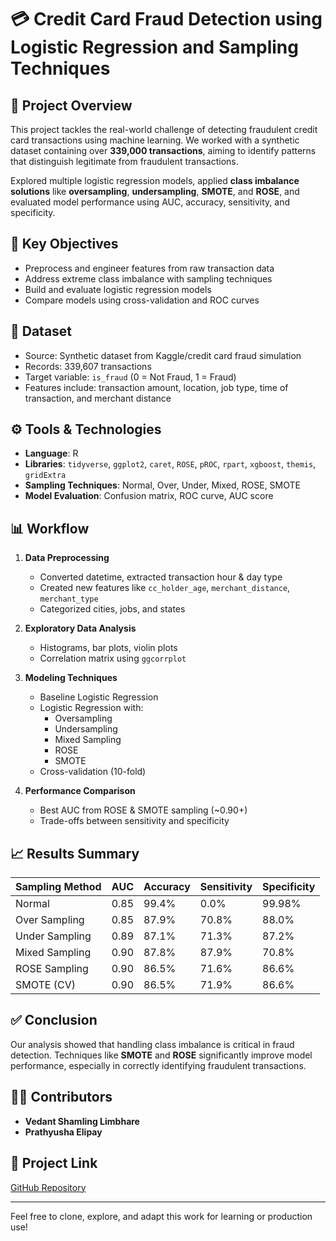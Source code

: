 # 💳 Credit Card Fraud Detection using Logistic Regression and Sampling Techniques

## 📌 Project Overview

This project tackles the real-world challenge of detecting fraudulent credit card transactions using machine learning. We worked with a synthetic dataset containing over **339,000 transactions**, aiming to identify patterns that distinguish legitimate from fraudulent transactions.

Explored multiple logistic regression models, applied **class imbalance solutions** like **oversampling**, **undersampling**, **SMOTE**, and **ROSE**, and evaluated model performance using AUC, accuracy, sensitivity, and specificity.

## 🧠 Key Objectives

- Preprocess and engineer features from raw transaction data
- Address extreme class imbalance with sampling techniques
- Build and evaluate logistic regression models
- Compare models using cross-validation and ROC curves

## 📂 Dataset

- Source: Synthetic dataset from Kaggle/credit card fraud simulation
- Records: 339,607 transactions
- Target variable: `is_fraud` (0 = Not Fraud, 1 = Fraud)
- Features include: transaction amount, location, job type, time of transaction, and merchant distance

## ⚙️ Tools & Technologies

- **Language**: R
- **Libraries**: `tidyverse`, `ggplot2`, `caret`, `ROSE`, `pROC`, `rpart`, `xgboost`, `themis`, `gridExtra`
- **Sampling Techniques**: Normal, Over, Under, Mixed, ROSE, SMOTE
- **Model Evaluation**: Confusion matrix, ROC curve, AUC score

## 📊 Workflow

1. **Data Preprocessing**
   - Converted datetime, extracted transaction hour & day type
   - Created new features like `cc_holder_age`, `merchant_distance`, `merchant_type`
   - Categorized cities, jobs, and states

2. **Exploratory Data Analysis**
   - Histograms, bar plots, violin plots
   - Correlation matrix using `ggcorrplot`

3. **Modeling Techniques**
   - Baseline Logistic Regression
   - Logistic Regression with:
     - Oversampling
     - Undersampling
     - Mixed Sampling
     - ROSE
     - SMOTE
   - Cross-validation (10-fold)

4. **Performance Comparison**
   - Best AUC from ROSE & SMOTE sampling (~0.90+)
   - Trade-offs between sensitivity and specificity

## 📈 Results Summary

| Sampling Method | AUC    | Accuracy | Sensitivity | Specificity |
|-----------------|--------|----------|-------------|-------------|
| Normal          | 0.85   | 99.4%    | 0.0%        | 99.98%      |
| Over Sampling   | 0.85   | 87.9%    | 70.8%       | 88.0%       |
| Under Sampling  | 0.89   | 87.1%    | 71.3%       | 87.2%       |
| Mixed Sampling  | 0.90   | 87.8%    | 87.9%       | 70.8%       |
| ROSE Sampling   | 0.90   | 86.5%    | 71.6%       | 86.6%       |
| SMOTE (CV)      | 0.90   | 86.5%    | 71.9%       | 86.6%       |

## ✅ Conclusion

Our analysis showed that handling class imbalance is critical in fraud detection. Techniques like **SMOTE** and **ROSE** significantly improve model performance, especially in correctly identifying fraudulent transactions.

## 👩‍💻 Contributors

- **Vedant Shamling Limbhare**
- **Prathyusha Elipay**

## 🔗 Project Link

[GitHub Repository](https://github.com/VLimbhar22/Credit_Fraud/tree/main)

---

Feel free to clone, explore, and adapt this work for learning or production use! 
